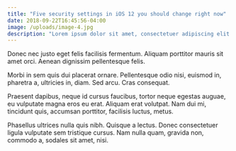 ```yaml
---
title: "Five security settings in iOS 12 you should change right now"
date: 2018-09-22T16:45:56-04:00
image: /uploads/image-4.jpg
description: "Lorem ipsum dolor sit amet, consectetuer adipiscing elit. Donec odio. Quisque volutpat mattis eros. Nullam malesuada erat ut turpis. Suspendisse urna nibh, viverra non, semper suscipit, posuere a, pede."
---
```

Donec nec justo eget felis facilisis fermentum. Aliquam porttitor mauris sit amet orci. Aenean dignissim pellentesque felis.

Morbi in sem quis dui placerat ornare. Pellentesque odio nisi, euismod in, pharetra a, ultricies in, diam. Sed arcu. Cras consequat.

Praesent dapibus, neque id cursus faucibus, tortor neque egestas auguae, eu vulputate magna eros eu erat. Aliquam erat volutpat. Nam dui mi, tincidunt quis, accumsan porttitor, facilisis luctus, metus.

Phasellus ultrices nulla quis nibh. Quisque a lectus. Donec consectetuer ligula vulputate sem tristique cursus. Nam nulla quam, gravida non, commodo a, sodales sit amet, nisi.
